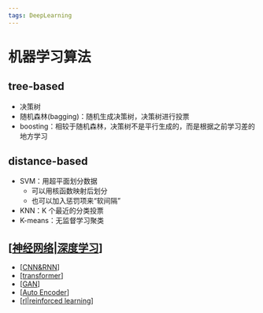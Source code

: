 ```yaml
---
tags: DeepLearning
---
```

# 机器学习算法

## tree-based

- 决策树
- 随机森林(bagging)：随机生成决策树，决策树进行投票
- boosting：相较于随机森林，决策树不是平行生成的，而是根据之前学习差的地方学习

## distance-based

- SVM：用超平面划分数据
  - 可以用核函数映射后划分
  - 也可以加入惩罚项来“软间隔”
- KNN：K 个最近的分类投票
- K-means：无监督学习聚类

## [[神经网络|深度学习]]

- [[CNN&RNN]]
- [[transformer]]
- [[GAN]]
- [[Auto Encoder]]
- [[rl|reinforced learning]]

[//begin]: # "Autogenerated link references for markdown compatibility"
[神经网络|深度学习]: 神经网络.md "神经网络"
[CNN&RNN]: CNN&RNN.md "经典算法"
[transformer]: transformer.md "Transformer"
[GAN]: GAN.md "GAN"
[Auto Encoder]: <Auto Encoder.md> "Auto Encoder"
[rl|reinforced learning]: RL/rl.md "Reinforce Learning"
[//end]: # "Autogenerated link references"
